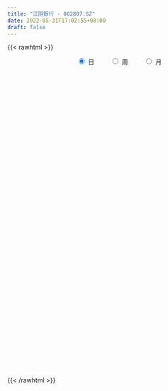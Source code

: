 ```yaml
---
title: "江阴银行 - 002807.SZ"
date: 2022-05-31T17:02:55+08:00
draft: false
---
```

{{< rawhtml >}}
    <div style="text-align: center">
        <label style="padding: 1rem;"><input style="margin-right: .5rem" type="radio" name="period" value="D" checked onclick="period_change(this)">日</label>
        <label style="padding: 1rem;"><input style="margin-right: .5rem" type="radio" name="period" value="W" onclick="period_change(this)">周</label>
        <label style="padding: 1rem;"><input style="margin-right: .5rem" type="radio" name="period" value="M" onclick="period_change(this)">月</label>
    </div>
    <div id="chart" style="height: 700px;"></div> 
    <script type="text/javascript">
        const D_v = [106415.55,74848.0,71351.53,248286.57,232356.13,138925.67,142741.38,178145.42,143206.43,126241.21,112513.4,152241.8,155473.87,90857.67,112467.75,135504.22,198195.29,167630.2,134526.25,90516.27,125744.74,88147.2,82190.91,66502.09,68141.02,131018.19,97653.4,56392.31,45726.29,76705.56,100969.0,86306.2,95186.8,76195.96,81973.4,70860.28,105088.89,100398.09,140564.69,152710.92,88385.8,97541.51,53310.71,65680.8,83469.05,68216.51,108846.73,105830.6,92826.27,80598.12,102148.89,134552.44,63104.6,42540.4,49290.41,56004.5,104190.2,92384.44,126265.6,52371.2,50615.2,64669.13,85038.0,234284.35,134905.44,95775.73,78658.99,95859.4,88728.3,94013.17,53291.04,116761.74,121291.54,218615.12,161741.5,186711.17,119103.8,155191.72,225907.13,167637.75,318838.35,151763.4,177322.3,143638.99,162167.8,118516.6,110702.29,145750.99,91153.4,117688.08,119301.72,122446.58,107292.4,109208.88,113772.8,111494.57,96399.47,45004.6,66459.8,74917.0,72451.0,55639.11,162091.45,110443.97,78875.73,142979.61,124881.8,87638.28,80861.08,93422.8,148727.82,71686.93,70597.2,82765.6,74586.67,54291.28,66751.19,84422.66,59146.88,63277.97,65512.33,81761.11,69611.4,85742.97,66879.3,66386.93,81082.04,59619.58,50294.2,70943.4,70830.83,88072.03,63328.02,98528.04,151483.06,114358.45,86663.0,173210.25,100646.77,87736.0,84013.19,68374.31,69982.35,101581.91,99497.71,346468.63,185332.73,95213.65,83699.4,90605.6,76467.44,109914.1,103200.67,96587.31,136236.88,159656.52,145994.8,239069.59,146692.52,296437.52,198494.64,176398.5,180715.9,142269.0,230272.57,897447.53,590763.9300000001,251659.92,273095.05,268792.65,171092.25,214238.91,172961.0,225524.07,304213.48,234722.0,202521.39,254614.13,222057.36,166672.2,224527.38,156552.02,212129.4,178817.6,144778.9,202462.51,284712.41,178028.0,163841.2,155599.16,156720.11,195383.49,155217.31,127797.68,190536.4,236374.06,158633.78,132971.56,125666.65,231548.4,199305.38,180703.87,250257.4,186799.6,178087.66,145373.08,104441.14,133064.51,463113.23,188806.41,328047.78,1845832.98,1618193.7,1305505.3600000001,1147447.4099999999,854779.51,644048.5699999999,590433.71,424683.2,341089.31,494768.61,472813.21,371483.0,282035.7,309230.33,307011.08,504287.11,428641.6,312378.15,304175.94,353239.55,1057752.3899999999,418306.64,262213.21,421087.45,412362.85,424430.85,337610.0,415259.6,364184.41,318399.99,249351.93,251481.0,362784.53,335780.44,387006.59,333449.89,223744.44,363327.97,253040.38]
const D_histogram = [0.0,0.0,0.0,0.0042757835,0.0073345223,0.0076154314,0.0079611164,0.0046416199,0.0028578084,-0.0003206852,-0.0023744186,-0.0036101024,-0.006710642,-0.0071263094,-0.0082717169,-0.0091765829,-0.0117002811,-0.0126354517,-0.010665575,-0.0100106923,-0.0107978037,-0.0099786406,-0.0081728943,-0.0064374588,-0.0042161271,-0.0011780501,-0.0008414953,-0.0009950095,-0.0008327247,0.0001335371,0.0003274596,0.0000263826,0.0012687212,0.0021851264,0.001618924,0.0013747424,0.0013420642,0.000827957,-0.0030133217,-0.0026244225,-0.0026554009,-0.0004976578,0.0010883883,0.0010115647,0.0017257751,0.0016691177,-0.0007031058,-0.0044007229,-0.0068936387,-0.0084850764,-0.0118465547,-0.0106195445,-0.0083946251,-0.0080795712,-0.0071281177,-0.0058114116,-0.0012646847,0.0020142262,0.0043220177,0.0046650023,0.0037542534,0.0045347097,0.003273448,0.0062922162,0.0050946524,0.0043624061,0.0039502544,0.0037513341,0.0036879408,0.0037044108,0.0031489815,0.0022570362,0.0042526483,0.0079438195,0.011267214,0.0135475455,0.0156299569,0.0174499102,0.0207953683,0.0224363771,0.0247034756,0.0247436293,0.019053693,0.0167470959,0.0123680724,0.0062788089,0.0012540657,0.0008266059,-0.0040378729,-0.0095812334,-0.0109555089,-0.0126829189,-0.0145058244,-0.0113779119,-0.0071165273,-0.0060150072,-0.0057191454,-0.0059243476,-0.0064257288,-0.0052402535,-0.0030413086,-0.0021534297,0.0021532276,0.004089874,0.0038175501,0.0033915602,-0.001391927,-0.0062084618,-0.0089475021,-0.0108330805,-0.015110674,-0.0169657235,-0.0177791058,-0.0178564303,-0.0168150065,-0.0150886414,-0.011763778,-0.0069782218,-0.0045689598,-0.0025396977,-0.000849201,0.0011549306,0.0014163833,0.0030064594,0.0035075172,0.0039043883,0.0048189034,0.0059989439,0.0060445791,0.0053630219,0.0048618291,0.0057141766,0.005519243,0.0052781827,0.0050088179,0.0053370663,0.0053978661,0.007107111,0.0072995529,0.0065209486,0.0051532827,0.0047016535,0.0054434053,0.0050502878,0.0051802525,0.0105078883,0.0108447914,0.0098427884,0.0074254102,0.0054496184,0.0044480259,0.0022742245,0.0013060431,0.0017475658,0.0036581847,0.0045495423,0.0047449508,0.0057083928,0.0070833257,0.0092469838,0.0093199031,0.0086699728,0.0039117687,0.00171391,0.0030637022,0.0114477853,0.0158299271,0.0155999822,0.0130748007,0.004931418,0.0028465223,-0.0002202767,-0.0043538945,-0.0009906418,0.00445962,0.0054210199,0.0077819179,0.0084342788,0.004292825,-0.0001953833,-0.0016147214,-0.0046956009,-0.0031509944,-0.0018314962,-0.0031623042,-0.007302601,-0.0148017127,-0.0197034292,-0.0238942017,-0.0218705207,-0.0196711117,-0.0125435891,-0.0112238345,-0.0117626933,-0.0164619221,-0.0234849287,-0.0242101001,-0.0202820665,-0.02215513,-0.0299533583,-0.0287735985,-0.026851307,-0.0232778818,-0.016972261,-0.0098586703,-0.0038080135,-0.0017889552,0.0018771937,0.011267676,0.0182334129,0.0275484367,0.048780634,0.0774833763,0.0920777502,0.0821826663,0.0725538008,0.0560921608,0.045866219,0.0332538325,0.0252321214,0.0228949754,0.0070816238,-0.0004749325,-0.0104107608,-0.0231184751,-0.0264615689,-0.0401964043,-0.0523003139,-0.0552956313,-0.0529114598,-0.0483788325,-0.0242985043,-0.0111645723,-0.0067863663,-0.0026026607,-0.0030364142,-0.0002209107,0.0026971797,0.0112768043,0.0152586255,0.0167596798,0.0140362445,0.014525728,0.0080230037,-0.0025333217,-0.0010313258,0.0028531745,0.0003499643,0.004701235,0.0055794613]
const D_fast = [0.0,0.0,0.0,0.0053447293,0.0102370987,0.0124218656,0.0147578298,0.0125987382,0.0115293788,0.008270714,0.0056233759,0.0034851665,-0.0012930336,-0.0034902783,-0.0067036151,-0.0099026268,-0.0153513953,-0.0194454288,-0.0201419458,-0.0219897362,-0.0254762986,-0.0271517956,-0.0273892728,-0.027263202,-0.0260959021,-0.0233523377,-0.0232261566,-0.0236284233,-0.0236743196,-0.0226746735,-0.0223988862,-0.0226933674,-0.0211338486,-0.0196711617,-0.0198326332,-0.0197331292,-0.0194302913,-0.0197374093,-0.0243320184,-0.0245992248,-0.0252940534,-0.0232607249,-0.0214025817,-0.0212265141,-0.0200808599,-0.0197202378,-0.0222682378,-0.0270660356,-0.0312823611,-0.0349950678,-0.0413181849,-0.0427460608,-0.0426197977,-0.0443246366,-0.0451552125,-0.0452913593,-0.0410608035,-0.0372783362,-0.0338900402,-0.0323808051,-0.0323529906,-0.0304388568,-0.0308817565,-0.0262899342,-0.0262138349,-0.0258554798,-0.0252800679,-0.0245411547,-0.0236825627,-0.02273999,-0.0225081739,-0.0228358602,-0.019777086,-0.01409996,-0.007959762,-0.0022925441,0.0036973565,0.0098797874,0.0184240875,0.0256741906,0.0341171581,0.0403432191,0.0394167061,0.0412968829,0.0400098775,0.0354903163,0.0307790895,0.0305582811,0.0246843341,0.0167456652,0.0126325125,0.0077343728,0.0022850112,0.0025684457,0.0050506984,0.0046484668,0.0035145422,0.0018282531,-0.0002795602,-0.0004041484,0.0010344694,0.0013839909,0.006228955,0.00918807,0.0098701335,0.0102920337,0.0051605648,-0.0012080854,-0.0061840013,-0.0107778498,-0.0188331118,-0.0249295922,-0.0301877509,-0.034729183,-0.0378915109,-0.0399373061,-0.0395533872,-0.0365123865,-0.0352453644,-0.0338510268,-0.0323728303,-0.030079966,-0.0294644175,-0.0271227266,-0.0257447895,-0.0243718212,-0.0222525804,-0.0195728038,-0.0180160239,-0.0173568256,-0.0166425612,-0.0143616695,-0.0131767924,-0.012098307,-0.0111154673,-0.0094529523,-0.0080426861,-0.0045566634,-0.0025393332,-0.0016877004,-0.0017670456,-0.0010432614,0.0010593417,0.0019287961,0.003353824,0.0113084318,0.0143565328,0.0158152269,0.0152542012,0.0146408141,0.014751228,0.0131459827,0.0125043122,0.0133827262,0.0162078914,0.0182366345,0.0196182808,0.0220088209,0.0251545852,0.0296299893,0.0320328843,0.0335504473,0.0297701853,0.0280008041,0.0301165219,0.0413625513,0.0497021749,0.0533722255,0.0541157442,0.0472052161,0.0458319509,0.0427100827,0.0374879912,0.0406035835,0.0471687504,0.0494854053,0.0537917827,0.0565527133,0.0534844657,0.0489474117,0.0471243931,0.0428696135,0.0436264714,0.0444880954,0.0423667115,0.0364007644,0.0252012245,0.0153736508,0.0052093278,0.0017653787,-0.0009529903,0.003038635,0.001552431,-0.0019271012,-0.0107418104,-0.0236360492,-0.0304137457,-0.0315562287,-0.0389680746,-0.0542546425,-0.0602682824,-0.0650588176,-0.0673048629,-0.0652423073,-0.0605933843,-0.0554947307,-0.0539229112,-0.0497874639,-0.0375800626,-0.0260559725,-0.0098538396,0.0235735163,0.0716471026,0.1092609141,0.1199114967,0.1284210814,0.1259824816,0.1272230945,0.1229241663,0.1212104855,0.1245970834,0.1105541377,0.1028788483,0.0903403298,0.0718529967,0.0618945107,0.0381105743,0.0129315862,-0.0038876391,-0.0147313325,-0.0222934133,-0.0042877112,0.0060550777,0.0087366921,0.0122697325,0.0110768755,0.0138371513,0.0174295367,0.0288283623,0.0366248399,0.0423158141,0.04310144,0.0472223555,0.0427253821,0.0315357262,0.0327798907,0.0373776846,0.0349619655,0.0404885449,0.0427616366]
const D_slow = [0.0,0.0,0.0,0.0010689459,0.0029025764,0.0048064343,0.0067967134,0.0079571184,0.0086715704,0.0085913992,0.0079977945,0.0070952689,0.0054176084,0.003636031,0.0015681018,-0.0007260439,-0.0036511142,-0.0068099771,-0.0094763709,-0.0119790439,-0.0146784948,-0.017173155,-0.0192163786,-0.0208257433,-0.021879775,-0.0221742876,-0.0223846614,-0.0226334137,-0.0228415949,-0.0228082106,-0.0227263457,-0.0227197501,-0.0224025698,-0.0218562882,-0.0214515572,-0.0211078716,-0.0207723555,-0.0205653663,-0.0213186967,-0.0219748023,-0.0226386526,-0.022763067,-0.0224909699,-0.0222380788,-0.021806635,-0.0213893556,-0.021565132,-0.0226653127,-0.0243887224,-0.0265099915,-0.0294716302,-0.0321265163,-0.0342251726,-0.0362450654,-0.0380270948,-0.0394799477,-0.0397961189,-0.0392925623,-0.0382120579,-0.0370458073,-0.036107244,-0.0349735665,-0.0341552045,-0.0325821505,-0.0313084874,-0.0302178859,-0.0292303223,-0.0282924887,-0.0273705035,-0.0264444008,-0.0256571555,-0.0250928964,-0.0240297343,-0.0220437795,-0.019226976,-0.0158400896,-0.0119326004,-0.0075701228,-0.0023712807,0.0032378135,0.0094136824,0.0155995898,0.020363013,0.024549787,0.0276418051,0.0292115073,0.0295250238,0.0297316753,0.028722207,0.0263268987,0.0235880214,0.0204172917,0.0167908356,0.0139463576,0.0121672258,0.010663474,0.0092336876,0.0077526007,0.0061461685,0.0048361051,0.004075778,0.0035374206,0.0040757275,0.005098196,0.0060525835,0.0069004735,0.0065524918,0.0050003763,0.0027635008,0.0000552307,-0.0037224378,-0.0079638687,-0.0124086451,-0.0168727527,-0.0210765043,-0.0248486647,-0.0277896092,-0.0295341647,-0.0306764046,-0.031311329,-0.0315236293,-0.0312348966,-0.0308808008,-0.030129186,-0.0292523067,-0.0282762096,-0.0270714837,-0.0255717477,-0.024060603,-0.0227198475,-0.0215043902,-0.0200758461,-0.0186960354,-0.0173764897,-0.0161242852,-0.0147900186,-0.0134405521,-0.0116637744,-0.0098388861,-0.008208649,-0.0069203283,-0.0057449149,-0.0043840636,-0.0031214917,-0.0018264285,0.0008005435,0.0035117414,0.0059724385,0.007828791,0.0091911956,0.0103032021,0.0108717582,0.011198269,0.0116351605,0.0125497066,0.0136870922,0.0148733299,0.0163004281,0.0180712595,0.0203830055,0.0227129813,0.0248804745,0.0258584166,0.0262868941,0.0270528197,0.029914766,0.0338722478,0.0377722433,0.0410409435,0.042273798,0.0429854286,0.0429303594,0.0418418858,0.0415942253,0.0427091303,0.0440643853,0.0460098648,0.0481184345,0.0491916407,0.0491427949,0.0487391146,0.0475652143,0.0467774658,0.0463195917,0.0455290157,0.0437033654,0.0400029372,0.0350770799,0.0291035295,0.0236358993,0.0187181214,0.0155822241,0.0127762655,0.0098355922,0.0057201116,-0.0001511205,-0.0062036455,-0.0112741622,-0.0168129447,-0.0243012842,-0.0314946839,-0.0382075106,-0.0440269811,-0.0482700463,-0.0507347139,-0.0516867173,-0.0521339561,-0.0516646576,-0.0488477386,-0.0442893854,-0.0374022763,-0.0252071177,-0.0058362737,0.0171831639,0.0377288305,0.0558672806,0.0698903208,0.0813568756,0.0896703337,0.0959783641,0.1017021079,0.1034725139,0.1033537808,0.1007510906,0.0949714718,0.0883560796,0.0783069785,0.0652319,0.0514079922,0.0381801273,0.0260854192,0.0200107931,0.01721965,0.0155230584,0.0148723932,0.0141132897,0.014058062,0.0147323569,0.017551558,0.0213662144,0.0255561343,0.0290651955,0.0326966275,0.0347023784,0.0340690479,0.0338112165,0.0345245101,0.0346120012,0.0357873099,0.0371821753]
const D_data = [['2021-05-20', 3.8397, 3.8685, 3.8301, 3.878],['2021-05-21', 3.8589, 3.8685, 3.8397, 3.878],['2021-05-24', 3.8589, 3.8685, 3.8493, 3.8876],['2021-05-25', 3.8589, 3.9355, 3.8493, 3.9451],['2021-05-26', 3.9163, 3.9451, 3.8876, 3.9642],['2021-05-27', 3.9259, 3.9259, 3.9068, 3.9546],['2021-05-28', 3.9163, 3.9355, 3.9068, 3.9546],['2021-05-31', 3.9355, 3.8876, 3.878, 3.9355],['2021-06-01', 3.8876, 3.8972, 3.8589, 3.8972],['2021-06-02', 3.8972, 3.8685, 3.8589, 3.8972],['2021-06-03', 3.8685, 3.8685, 3.8589, 3.8972],['2021-06-04', 3.8685, 3.8685, 3.8493, 3.8876],['2021-06-07', 3.8589, 3.8301, 3.8301, 3.8685],['2021-06-08', 3.8301, 3.8493, 3.8206, 3.8589],['2021-06-09', 3.8397, 3.8301, 3.8206, 3.8493],['2021-06-10', 3.8301, 3.8206, 3.811, 3.8397],['2021-06-11', 3.8206, 3.7823, 3.7823, 3.8301],['2021-06-15', 3.7823, 3.7823, 3.7535, 3.8014],['2021-06-16', 3.7823, 3.811, 3.7727, 3.8206],['2021-06-17', 3.8014, 3.7918, 3.7823, 3.8206],['2021-06-18', 3.7918, 3.7631, 3.744, 3.8014],['2021-06-21', 3.7631, 3.7727, 3.7535, 3.7727],['2021-06-22', 3.7727, 3.7823, 3.7631, 3.8014],['2021-06-23', 3.7823, 3.7823, 3.7631, 3.7823],['2021-06-24', 3.7727, 3.7918, 3.7631, 3.8014],['2021-06-25', 3.7823, 3.811, 3.7823, 3.8301],['2021-06-28', 3.8014, 3.7823, 3.7727, 3.8206],['2021-06-29', 3.7823, 3.7727, 3.7631, 3.8014],['2021-06-30', 3.7727, 3.7727, 3.7631, 3.7823],['2021-07-01', 3.7823, 3.7823, 3.7727, 3.8014],['2021-07-02', 3.7823, 3.7727, 3.7535, 3.7918],['2021-07-05', 3.7631, 3.7631, 3.7535, 3.7727],['2021-07-06', 3.7535, 3.7823, 3.7535, 3.7918],['2021-07-07', 3.7727, 3.7823, 3.7631, 3.7918],['2021-07-08', 3.7918, 3.7631, 3.7535, 3.7918],['2021-07-09', 3.7535, 3.7631, 3.744, 3.7727],['2021-07-12', 3.7823, 3.7631, 3.7535, 3.7823],['2021-07-13', 3.7631, 3.7535, 3.744, 3.7631],['2021-07-14', 3.7535, 3.6961, 3.6961, 3.7535],['2021-07-15', 3.7057, 3.7344, 3.6961, 3.7535],['2021-07-16', 3.7248, 3.7248, 3.7057, 3.7344],['2021-07-19', 3.7248, 3.7535, 3.7057, 3.7535],['2021-07-20', 3.7344, 3.7535, 3.7248, 3.7535],['2021-07-21', 3.7535, 3.7344, 3.7248, 3.7631],['2021-07-22', 3.7344, 3.744, 3.7248, 3.7631],['2021-07-23', 3.7344, 3.7344, 3.7152, 3.744],['2021-07-26', 3.7248, 3.6961, 3.6865, 3.7344],['2021-07-27', 3.6961, 3.6578, 3.6482, 3.7057],['2021-07-28', 3.6482, 3.6482, 3.6386, 3.6674],['2021-07-29', 3.6578, 3.6386, 3.6195, 3.6578],['2021-07-30', 3.6386, 3.5908, 3.5716, 3.6386],['2021-08-02', 3.5908, 3.6291, 3.5237, 3.6482],['2021-08-03', 3.6099, 3.6386, 3.5908, 3.6386],['2021-08-04', 3.6195, 3.6099, 3.6003, 3.6291],['2021-08-05', 3.6099, 3.6099, 3.6003, 3.6291],['2021-08-06', 3.6099, 3.6099, 3.5812, 3.6195],['2021-08-09', 3.5908, 3.6578, 3.5908, 3.6769],['2021-08-10', 3.6386, 3.6578, 3.6195, 3.6674],['2021-08-11', 3.6482, 3.6578, 3.6386, 3.6865],['2021-08-12', 3.6482, 3.6386, 3.6386, 3.6578],['2021-08-13', 3.6386, 3.6195, 3.6195, 3.6386],['2021-08-16', 3.6195, 3.6386, 3.6195, 3.6482],['2021-08-17', 3.6386, 3.6099, 3.6099, 3.6578],['2021-08-18', 3.6099, 3.6674, 3.5908, 3.6674],['2021-08-19', 3.6578, 3.6195, 3.6099, 3.6578],['2021-08-20', 3.6099, 3.6195, 3.5908, 3.6195],['2021-08-23', 3.6195, 3.6195, 3.6099, 3.6291],['2021-08-24', 3.6195, 3.6195, 3.6003, 3.6291],['2021-08-25', 3.6099, 3.6195, 3.6003, 3.6195],['2021-08-26', 3.6099, 3.6195, 3.6003, 3.6291],['2021-08-27', 3.6099, 3.6099, 3.6003, 3.6195],['2021-08-30', 3.6099, 3.6003, 3.5908, 3.6195],['2021-08-31', 3.6003, 3.6386, 3.5908, 3.6386],['2021-09-01', 3.6291, 3.6769, 3.6195, 3.6865],['2021-09-02', 3.6674, 3.6961, 3.6578, 3.7057],['2021-09-03', 3.6961, 3.7057, 3.6865, 3.7344],['2021-09-06', 3.7057, 3.7248, 3.6961, 3.7248],['2021-09-07', 3.7152, 3.744, 3.6865, 3.7535],['2021-09-08', 3.7344, 3.7918, 3.7248, 3.7918],['2021-09-09', 3.7823, 3.8014, 3.7631, 3.8206],['2021-09-10', 3.8014, 3.8397, 3.7918, 3.9068],['2021-09-13', 3.8301, 3.8397, 3.8014, 3.8397],['2021-09-14', 3.8493, 3.7727, 3.7631, 3.8589],['2021-09-15', 3.7823, 3.811, 3.7631, 3.8206],['2021-09-16', 3.811, 3.7823, 3.7823, 3.8589],['2021-09-17', 3.7727, 3.744, 3.7344, 3.7918],['2021-09-22', 3.7057, 3.7344, 3.6961, 3.7344],['2021-09-23', 3.744, 3.7823, 3.7344, 3.8014],['2021-09-24', 3.7823, 3.7152, 3.7152, 3.7823],['2021-09-27', 3.7248, 3.6769, 3.6578, 3.7248],['2021-09-28', 3.6769, 3.7057, 3.6769, 3.7248],['2021-09-29', 3.6865, 3.6865, 3.6482, 3.7152],['2021-09-30', 3.6769, 3.6674, 3.6578, 3.6961],['2021-10-08', 3.6865, 3.7248, 3.6769, 3.7344],['2021-10-11', 3.7344, 3.7535, 3.7344, 3.7823],['2021-10-12', 3.744, 3.7248, 3.7152, 3.7631],['2021-10-13', 3.7248, 3.7152, 3.6865, 3.7344],['2021-10-14', 3.7057, 3.7057, 3.6961, 3.7152],['2021-10-15', 3.7057, 3.6961, 3.6961, 3.7248],['2021-10-18', 3.6961, 3.7152, 3.6961, 3.7248],['2021-10-19', 3.7152, 3.7344, 3.7057, 3.744],['2021-10-20', 3.7344, 3.7248, 3.7152, 3.744],['2021-10-21', 3.744, 3.7823, 3.7248, 3.7823],['2021-10-22', 3.7727, 3.7727, 3.7535, 3.811],['2021-10-25', 3.7727, 3.7535, 3.7248, 3.7727],['2021-10-26', 3.7535, 3.7535, 3.7248, 3.7727],['2021-10-27', 3.744, 3.6865, 3.6578, 3.744],['2021-10-28', 3.6769, 3.6578, 3.6482, 3.6865],['2021-10-29', 3.6578, 3.6578, 3.6291, 3.6769],['2021-11-01', 3.6482, 3.6482, 3.6291, 3.6769],['2021-11-02', 3.6482, 3.5908, 3.562, 3.6578],['2021-11-03', 3.5908, 3.5908, 3.562, 3.6003],['2021-11-04', 3.5908, 3.5812, 3.5716, 3.6099],['2021-11-05', 3.5716, 3.5716, 3.5525, 3.5812],['2021-11-08', 3.5716, 3.5716, 3.5525, 3.5812],['2021-11-09', 3.5812, 3.5716, 3.562, 3.5908],['2021-11-10', 3.5812, 3.5908, 3.562, 3.5908],['2021-11-11', 3.5908, 3.6195, 3.5812, 3.6291],['2021-11-12', 3.6195, 3.6003, 3.6003, 3.6195],['2021-11-15', 3.6003, 3.6003, 3.5908, 3.6195],['2021-11-16', 3.6099, 3.6003, 3.5908, 3.6195],['2021-11-17', 3.6003, 3.6099, 3.5908, 3.6291],['2021-11-18', 3.6099, 3.5908, 3.5908, 3.6195],['2021-11-19', 3.5908, 3.6099, 3.5812, 3.6195],['2021-11-22', 3.6099, 3.6003, 3.5908, 3.6195],['2021-11-23', 3.6003, 3.6003, 3.5908, 3.6099],['2021-11-24', 3.6003, 3.6099, 3.6003, 3.6291],['2021-11-25', 3.6195, 3.6195, 3.6099, 3.6291],['2021-11-26', 3.6195, 3.6099, 3.6003, 3.6291],['2021-11-29', 3.5812, 3.6003, 3.5716, 3.6003],['2021-11-30', 3.5908, 3.6003, 3.5812, 3.6099],['2021-12-01', 3.5908, 3.6195, 3.5812, 3.6291],['2021-12-02', 3.6195, 3.6099, 3.6003, 3.6195],['2021-12-03', 3.6195, 3.6099, 3.5908, 3.6195],['2021-12-06', 3.6195, 3.6099, 3.6099, 3.6482],['2021-12-07', 3.6291, 3.6195, 3.5908, 3.6291],['2021-12-08', 3.6195, 3.6195, 3.6003, 3.6195],['2021-12-09', 3.6099, 3.6482, 3.6099, 3.6674],['2021-12-10', 3.6291, 3.6386, 3.6195, 3.6482],['2021-12-13', 3.6386, 3.6291, 3.6195, 3.6578],['2021-12-14', 3.6291, 3.6195, 3.6099, 3.6291],['2021-12-15', 3.6195, 3.6291, 3.6099, 3.6386],['2021-12-16', 3.6291, 3.6482, 3.6291, 3.6482],['2021-12-17', 3.6482, 3.6386, 3.6386, 3.6578],['2021-12-20', 3.6386, 3.6482, 3.6291, 3.6578],['2021-12-21', 3.6482, 3.7344, 3.6291, 3.744],['2021-12-22', 3.7344, 3.6961, 3.6865, 3.7344],['2021-12-23', 3.6961, 3.6865, 3.6769, 3.7057],['2021-12-24', 3.6865, 3.6674, 3.6674, 3.6961],['2021-12-27', 3.6674, 3.6674, 3.6578, 3.6865],['2021-12-28', 3.6674, 3.6769, 3.6578, 3.6769],['2021-12-29', 3.6674, 3.6578, 3.6386, 3.6769],['2021-12-30', 3.6578, 3.6674, 3.6482, 3.6865],['2021-12-31', 3.6674, 3.6865, 3.6578, 3.6961],['2022-01-04', 3.6865, 3.7152, 3.6769, 3.7152],['2022-01-05', 3.7057, 3.7152, 3.6961, 3.7344],['2022-01-06', 3.7057, 3.7152, 3.6865, 3.7248],['2022-01-07', 3.7152, 3.7344, 3.7057, 3.7727],['2022-01-10', 3.744, 3.7535, 3.7248, 3.7823],['2022-01-11', 3.7535, 3.7823, 3.744, 3.811],['2022-01-12', 3.7823, 3.7727, 3.744, 3.7918],['2022-01-13', 3.7631, 3.7727, 3.7535, 3.8301],['2022-01-14', 3.7823, 3.7152, 3.7057, 3.7823],['2022-01-17', 3.7344, 3.7344, 3.7152, 3.7823],['2022-01-18', 3.7344, 3.7823, 3.7152, 3.811],['2022-01-19', 3.8493, 3.9068, 3.8301, 4.06],['2022-01-20', 3.9259, 3.9068, 3.878, 3.9834],['2022-01-21', 3.9068, 3.878, 3.8589, 3.9259],['2022-01-24', 3.8972, 3.8589, 3.811, 3.9068],['2022-01-25', 3.8589, 3.7727, 3.7631, 3.8685],['2022-01-26', 3.7918, 3.8301, 3.7727, 3.8397],['2022-01-27', 3.811, 3.811, 3.7823, 3.8685],['2022-01-28', 3.811, 3.7823, 3.7727, 3.8301],['2022-02-07', 3.811, 3.878, 3.811, 3.8876],['2022-02-08', 3.8685, 3.9355, 3.8589, 3.9451],['2022-02-09', 3.9259, 3.9068, 3.8972, 3.9642],['2022-02-10', 3.8972, 3.9451, 3.8876, 3.9546],['2022-02-11', 3.9259, 3.9451, 3.9259, 3.9929],['2022-02-14', 3.9259, 3.8876, 3.878, 3.9355],['2022-02-15', 3.8876, 3.8685, 3.8589, 3.9355],['2022-02-16', 3.8876, 3.8972, 3.8685, 3.9355],['2022-02-17', 3.8972, 3.8685, 3.8589, 3.9068],['2022-02-18', 3.8589, 3.9259, 3.8493, 3.9355],['2022-02-21', 3.9163, 3.9355, 3.878, 3.9451],['2022-02-22', 3.9259, 3.9068, 3.8876, 3.9642],['2022-02-23', 3.9163, 3.8589, 3.8493, 3.9163],['2022-02-24', 3.8589, 3.7823, 3.7344, 3.8589],['2022-02-25', 3.7823, 3.7727, 3.7535, 3.8014],['2022-02-28', 3.7631, 3.744, 3.7152, 3.7727],['2022-03-01', 3.7823, 3.8014, 3.7535, 3.811],['2022-03-02', 3.7823, 3.8014, 3.7823, 3.8301],['2022-03-03', 3.8206, 3.878, 3.8014, 3.8876],['2022-03-04', 3.8685, 3.8206, 3.811, 3.878],['2022-03-07', 3.811, 3.7918, 3.7823, 3.8493],['2022-03-08', 3.7918, 3.7152, 3.6865, 3.8014],['2022-03-09', 3.7152, 3.6386, 3.562, 3.7344],['2022-03-10', 3.6865, 3.6769, 3.6578, 3.7057],['2022-03-11', 3.6578, 3.7248, 3.6099, 3.744],['2022-03-14', 3.6961, 3.6386, 3.6386, 3.7248],['2022-03-15', 3.6291, 3.5142, 3.495, 3.6386],['2022-03-16', 3.5525, 3.5812, 3.4663, 3.6003],['2022-03-17', 3.6195, 3.5716, 3.562, 3.6195],['2022-03-18', 3.5525, 3.5812, 3.5429, 3.6386],['2022-03-21', 3.6099, 3.6195, 3.5812, 3.6195],['2022-03-22', 3.5812, 3.6482, 3.5812, 3.6769],['2022-03-23', 3.6482, 3.6578, 3.6195, 3.6769],['2022-03-24', 3.6386, 3.6195, 3.6099, 3.6578],['2022-03-25', 3.6195, 3.6482, 3.6099, 3.6769],['2022-03-28', 3.6291, 3.7535, 3.5908, 3.811],['2022-03-29', 3.7535, 3.7727, 3.7248, 3.811],['2022-03-30', 3.8014, 3.8589, 3.7823, 3.8685],['2022-03-31', 3.8589, 4.1174, 3.8397, 4.2419],['2022-04-01', 4.0312, 4.3951, 4.0217, 4.4047],['2022-04-06', 4.2706, 4.4047, 4.2132, 4.4908],['2022-04-07', 4.3568, 4.1844, 4.1557, 4.4047],['2022-04-08', 4.2227, 4.2036, 4.0887, 4.261],['2022-04-11', 4.1653, 4.1078, 4.0695, 4.2323],['2022-04-12', 4.0983, 4.1653, 4.0312, 4.2323],['2022-04-13', 4.1078, 4.1174, 4.0791, 4.2036],['2022-04-14', 4.2132, 4.1557, 4.1078, 4.2419],['2022-04-15', 4.127, 4.2323, 4.1078, 4.261],['2022-04-18', 4.1366, 4.0408, 4.0121, 4.1461],['2022-04-19', 4.0408, 4.0983, 3.9929, 4.1174],['2022-04-20', 4.0983, 4.0312, 3.9929, 4.1366],['2022-04-21', 3.9929, 3.9355, 3.9259, 4.0504],['2022-04-22', 3.9546, 4.0025, 3.9355, 4.0504],['2022-04-25', 3.9642, 3.811, 3.7918, 4.0408],['2022-04-26', 3.8397, 3.7344, 3.6961, 3.8589],['2022-04-27', 3.6865, 3.7727, 3.6769, 3.7823],['2022-04-28', 3.7631, 3.8014, 3.7152, 3.8397],['2022-04-29', 3.8014, 3.811, 3.7344, 3.8397],['2022-05-05', 3.8493, 4.1078, 3.8206, 4.1557],['2022-05-06', 4.1174, 4.06, 4.0121, 4.1461],['2022-05-09', 4.06, 3.9929, 3.9642, 4.0983],['2022-05-10', 3.9451, 4.0121, 3.8589, 4.0121],['2022-05-11', 3.9738, 3.9642, 3.9546, 4.0887],['2022-05-12', 3.9259, 4.0121, 3.9259, 4.0408],['2022-05-13', 4.032, 4.032, 4.012, 4.092],['2022-05-16', 4.072, 4.1421, 4.022, 4.1521],['2022-05-17', 4.112, 4.132, 4.022, 4.1721],['2022-05-18', 4.1721, 4.132, 4.132, 4.2121],['2022-05-19', 4.082, 4.092, 4.062, 4.1421],['2022-05-20', 4.082, 4.1421, 4.062, 4.1521],['2022-05-23', 4.1421, 4.052, 4.032, 4.1421],['2022-05-24', 4.082, 3.962, 3.962, 4.082],['2022-05-25', 3.952, 4.092, 3.9319, 4.112],['2022-05-26', 4.112, 4.1421, 4.032, 4.1621],['2022-05-27', 4.1621, 4.072, 4.062, 4.1621],['2022-05-30', 4.08, 4.17, 4.06, 4.26],['2022-05-31', 4.14, 4.15, 4.09, 4.17]]
const W_v = [825479.5599999999,476723.33,1760664.6800000002,1254387.9399999999,900939.2,1160342.9500000002,1515334.6099999999,2119890.0300000003,1070346.1099999999,831137.4,979563.6900000001,772937.4399999999,695988.4800000001,733696.65,856543.8100000001,781884.73,940411.3200000001,591243.3600000001,1218016.52,704881.98,480661.94,972669.05,888035.0,1031251.99,586102.55,2319930.52,3791324.7999999998,1996453.99,1364256.6899999999,330599.94,196291.81,756499.95,683822.04,908953.64,516837.11,640686.95,267192.76,498377.69,389770.58,386216.43,200747.36,381310.22,315393.96,360404.46,403036.27,403365.47,305458.5,363904.64,515141.6799999999,451047.0,458970.18,718808.25,1229827.77,724868.39,471663.11,295314.7,379989.38,327959.1800000001,279206.79,183357.44,384571.66,321240.63,337177.65,267697.91,1511215.0,1449612.3500000001,1175118.1800000002,1140714.0899999999,1171392.46,414860.35,406558.29,332775.96,268636.29,228850.97,301843.13,424651.0599999999,290353.1899999999,224578.69,301881.95,605244.34,1232470.8999999999,3008102.73,2928972.9100000001,1272267.3899999999,1282938.9100000001,891755.5299999999,1091413.72,1178763.5700000001,1438851.23,752683.5900000001,263299.45,809270.42,483975.4400000001,435055.98,303249.33,240769.47,352745.7600000001,641620.6800000001,389613.78,314526.6300000001,274541.41,230527.46,224109.4,331649.46,347209.69,221928.99,362560.4300000001,360394.42,659516.38,398690.1199999999,385133.66,442459.82,69382.0,493336.1,894657.4199999999,687623.6699999999,710032.41,596226.16,362191.34,271265.86,268880.1,319213.83,493600.7799999999,945427.5400000002,559299.1899999999,640800.35,614244.9,456986.74,403068.36,958638.23,656354.79,1144722.0299999998,1157224.6399999999,1781554.71,1709949.3499999999,1229346.45,600262.9099999999,479087.89,409748.23,403609.26,368901.46,474902.1799999999,293504.68,288045.3,355270.03,388515.13,479022.76,574204.76,398936.4400000001,426414.23,1347211.6699999999,4553654.2400000002,2426667.0699999998,2104311.0300000003,988790.16,1233129.3499999999,897550.3700000001,1256176.1300000001,696239.3,783455.5599999999,799459.88,520518.27,541580.77,202159.57,80085.31,715875.96,798413.71,501769.14,453649.3199999999,541302.71,534968.7999999999,946608.4399999999,3363846.9000000004,1377325.9999999998,830957.1800000001,865183.1599999999,1211501.45,1046037.46,994232.5,1179875.5699999998,806427.8100000001,1191503.76,535986.5,490100.64,1181558.9299999999,1669051.2600000002,1407415.3400000001,1048092.01,875819.12,646792.49,506493.76,572728.5699999999,517985.73,596146.84,264779.21,881794.11,657044.1800000001,833661.28,712348.26,692498.8,518417.46,435999.41,377446.56,410522.64,587148.39,368218.58,490250.61,345492.35,425826.64,614672.65,410550.9,805121.0700000001,986678.75,753409.09,347606.6799999999,466728.78,109208.88,433131.2399999999,475542.53,515236.4999999999,467200.35,339198.6800000001,365905.78,324262.05,391702.3199999999,626361.53,411687.76,810212.1200000001,476775.12,680957.79,998739.0800000001,2112412.9500000002,1100179.8599999999,1221595.0700000001,981938.36,988799.4199999999,826761.27,846313.48,987481.7,747765.99,4443994.0999999996,3307732.2800000003,2495023.3999999999,1742573.3200000001,1902722.3499999999,1476059.0299999998,1857704.3599999999,1598676.9299999999,1642765.8900000001,616368.35]
const W_histogram = [0.0,-0.0145823362,0.0363173416,0.0252576892,0.0310174067,0.0423963511,0.053413302,0.0038026713,-0.0356439551,-0.0647456981,-0.1125831022,-0.1270116479,-0.1463470786,-0.1455342047,-0.1801072638,-0.1954462351,-0.2116093279,-0.2306033561,-0.2088348573,-0.1918065195,-0.1741012348,-0.1446520411,-0.0990367036,-0.0591239907,-0.034309375,0.0550093922,0.0888061095,0.064870874,0.0254492624,0.0070411993,0.0086752332,0.0200344379,0.0300068069,0.0202988314,-0.0122264891,-0.0126543988,-0.0129708913,-0.0090679195,-0.0140956549,-0.0162183439,-0.0136469521,-0.0023084329,0.0089263429,0.0175850373,0.0089145982,0.000455199,-0.0102055746,-0.0327619029,-0.0314589037,-0.0318415912,-0.0225561771,0.0066934982,0.0210042237,0.0237685968,0.036212751,0.0354883844,0.0472782714,0.0527715752,0.0525252142,0.0513442281,0.0629431771,0.0660697916,0.0455367502,0.0245549747,0.0376423136,0.0680697218,0.0738558055,0.0859213195,0.0747376375,0.064656538,0.0565729746,0.0477260413,0.0373644109,0.0279026355,0.0360809247,0.0377015756,0.0391956691,0.0367477383,0.0378852161,0.0420429564,0.0612008133,0.1080363924,0.1218848919,0.1293127709,0.1311068616,0.1206551112,0.1208356775,0.1033490034,0.0970339611,0.0677792282,0.043432677,0.0250181781,-0.0016355694,-0.0287021296,-0.0467063319,-0.0613369699,-0.0645543386,-0.0491086809,-0.0484072037,-0.042884704,-0.0434794729,-0.0421877227,-0.0402403138,-0.0395771077,-0.0407738044,-0.0429869695,-0.0405880297,-0.0431619874,-0.0301571047,-0.0180711374,-0.0138671252,-0.0131137405,-0.0145327471,-0.0026554294,0.0007039768,0.0114252155,0.0110606199,0.0132567552,0.0073973535,0.0029376012,0.0006990234,0.0050036051,0.0137338504,0.0258658688,0.028803096,0.0341559884,0.0322661124,0.0264237345,0.017226856,-0.0059337519,-0.0164780586,-0.0090155734,-0.0169303049,-0.0038120232,0.0072535409,-0.0059385789,-0.015167407,-0.0180369515,-0.0178522751,-0.0157158824,-0.017467579,-0.0153725929,-0.013181366,-0.0132546419,-0.0152684268,-0.0150013103,-0.0065643805,-0.0072059382,-0.0029258373,0.0030471174,0.0220523451,0.054018718,0.0677529988,0.0592361874,0.0528791483,0.0451656878,0.0433362798,0.038752808,0.0378664292,0.0240497275,0.011566577,0.008154361,-0.0011098582,-0.0088759897,-0.0105979704,-0.0072429255,-0.0049621622,-0.0157478898,-0.0183272705,-0.0196831791,-0.0172270674,-0.00779331,0.0084599791,0.0088114688,0.0020867408,-0.0069704725,0.0011316373,-0.0038339826,-0.0026876534,-0.0047780011,-0.0076087024,-0.0072277396,-0.0101022224,-0.0049006534,-0.0042543463,0.0063782679,0.0168524914,0.0155229153,0.0132620855,0.0122608391,0.0056471786,0.0034438955,-0.0011459736,-0.0058206248,-0.0050251392,0.002359558,0.0018924616,0.0056884024,0.0033928107,-0.0038335287,-0.0094870279,-0.0095545473,-0.0115966493,-0.0129113329,-0.0155033064,-0.0156677835,-0.0240432869,-0.0266883113,-0.0261483657,-0.0241934996,-0.0220117737,-0.0130256752,0.0022217291,0.0059303232,0.0064680894,0.0037629737,0.0058721308,0.0053801307,0.0099913046,0.0053154691,-0.0031167171,-0.0061215289,-0.0067720154,-0.0065099718,-0.005674871,-0.0026798655,-0.0003135356,0.0033733691,0.0070679907,0.0123956105,0.0141570618,0.0251735177,0.0248590887,0.0338993706,0.0366370193,0.0266457173,0.0219729175,0.0116579286,-0.0047298014,-0.0106139558,0.0338076055,0.0474676132,0.055075256,0.0418681949,0.018656007,0.0184587808,0.0149776615,0.0183998299,0.0144275696,0.0154473697]
const W_fast = [0.0,-0.0182279202,0.0417510929,0.0370058629,0.050519932,0.0724979642,0.0968682405,0.0482082777,-0.0001493374,-0.045437505,-0.1214206846,-0.1676021423,-0.2235243426,-0.2590950199,-0.338694895,-0.4028954251,-0.4719608498,-0.5486057171,-0.5790459326,-0.6099692246,-0.6357892486,-0.6425030652,-0.6216469036,-0.5965151884,-0.5802779164,-0.4772068012,-0.4212085565,-0.4289260736,-0.4619853695,-0.4786331328,-0.4748302906,-0.4584624764,-0.4409884058,-0.4456216734,-0.4812036162,-0.4847951255,-0.4883543409,-0.486718349,-0.4952699981,-0.5014472731,-0.5022876193,-0.4915262083,-0.4780598468,-0.465004893,-0.4714466826,-0.479792282,-0.4930044493,-0.5237512533,-0.53031298,-0.5386560653,-0.5350096955,-0.5040866457,-0.4845248643,-0.4758183419,-0.454321,-0.4461732705,-0.4225638156,-0.403877618,-0.3909926755,-0.3793376046,-0.3520028612,-0.3323587989,-0.3415076527,-0.3563506845,-0.3338527672,-0.2864079286,-0.2621578935,-0.2286120496,-0.2211113223,-0.2150282872,-0.2089686069,-0.20588403,-0.2069045577,-0.2093906742,-0.1921921538,-0.1811461089,-0.1698530982,-0.1631140944,-0.1525053126,-0.1378368332,-0.1033787729,-0.0295340958,0.0147856267,0.0545416984,0.0891125045,0.108824532,0.1392140175,0.1475645943,0.1655080423,0.1531981165,0.1397097345,0.1275497801,0.1004871403,0.0662450477,0.0365642624,0.006599382,-0.0127565714,-0.0095880839,-0.0209884076,-0.0261870839,-0.0376517211,-0.0469069015,-0.0550195711,-0.0642506419,-0.0756407897,-0.0886006971,-0.0963487648,-0.1097132193,-0.1042476129,-0.0966794299,-0.095942199,-0.0984672494,-0.1035194428,-0.0923059824,-0.088770582,-0.0751930395,-0.0727924801,-0.067282156,-0.0712922193,-0.0750175713,-0.0770813933,-0.0715259103,-0.0593622025,-0.0407637168,-0.0306257156,-0.0167338261,-0.010557174,-0.0097936183,-0.0146837827,-0.0393278286,-0.0539916499,-0.0487830581,-0.0609303658,-0.04876509,-0.0358861406,-0.0505629052,-0.063583585,-0.0709623674,-0.0752407597,-0.0770333376,-0.083151929,-0.0849000911,-0.0860042057,-0.0893911421,-0.0952220337,-0.0987052447,-0.0919094101,-0.0943524524,-0.0908038108,-0.0840690767,-0.0595507628,-0.0140797104,0.0165928202,0.0228850556,0.0297478035,0.033325765,0.0423304269,0.0474351572,0.0560153856,0.0482111158,0.0386196096,0.0372459839,0.0277043001,0.0177191711,0.0133476978,0.0148920114,0.0159322341,0.0012095341,-0.0059516643,-0.0122283677,-0.0140790228,-0.0065935929,0.0117746909,0.0143290478,0.008126005,-0.0026738263,0.0057111927,-0.0002129228,0.000261493,-0.003023355,-0.0077562318,-0.0091822039,-0.0145822424,-0.0106058367,-0.0110231162,0.001204065,0.0158914114,0.0184425641,0.0194972557,0.0215612191,0.0163593532,0.015017044,0.0101406815,0.0040108741,0.0035500749,0.0115246615,0.0115306806,0.0167487219,0.015301333,0.0071166114,-0.0009086447,-0.003364801,-0.0083060653,-0.0128485822,-0.0193163822,-0.0233978052,-0.0377841303,-0.0471012325,-0.0530983784,-0.0571918872,-0.0605131047,-0.054783425,-0.0389805885,-0.0337894135,-0.031634625,-0.0333989973,-0.0298218075,-0.028968775,-0.0218597748,-0.0252067431,-0.0344181086,-0.0389533026,-0.041296793,-0.0426622423,-0.0432458593,-0.0409208201,-0.0386328741,-0.0341026272,-0.0286410078,-0.0202144854,-0.0149137686,0.0023960667,0.0082964098,0.0258115344,0.0377084379,0.0343785653,0.0351989948,0.0277984881,0.0102283077,0.0016906643,0.0545641271,0.080091038,0.1014674949,0.0987274825,0.0801792963,0.0845967654,0.0848600614,0.0928821873,0.0925168194,0.0973984619]
const W_slow = [0.0,-0.003645584,0.0054337513,0.0117481737,0.0195025253,0.0301016131,0.0434549386,0.0444056064,0.0354946176,0.0193081931,-0.0088375824,-0.0405904944,-0.0771772641,-0.1135608152,-0.1585876312,-0.20744919,-0.2603515219,-0.318002361,-0.3702110753,-0.4181627052,-0.4616880139,-0.4978510241,-0.5226102,-0.5373911977,-0.5459685414,-0.5322161934,-0.510014666,-0.4937969475,-0.4874346319,-0.4856743321,-0.4835055238,-0.4784969143,-0.4709952126,-0.4659205048,-0.4689771271,-0.4721407268,-0.4753834496,-0.4776504295,-0.4811743432,-0.4852289292,-0.4886406672,-0.4892177754,-0.4869861897,-0.4825899304,-0.4803612808,-0.4802474811,-0.4827988747,-0.4909893504,-0.4988540763,-0.5068144741,-0.5124535184,-0.5107801439,-0.5055290879,-0.4995869387,-0.490533751,-0.4816616549,-0.469842087,-0.4566491932,-0.4435178897,-0.4306818327,-0.4149460384,-0.3984285905,-0.3870444029,-0.3809056592,-0.3714950808,-0.3544776504,-0.336013699,-0.3145333691,-0.2958489598,-0.2796848253,-0.2655415816,-0.2536100713,-0.2442689686,-0.2372933097,-0.2282730785,-0.2188476846,-0.2090487673,-0.1998618327,-0.1903905287,-0.1798797896,-0.1645795863,-0.1375704882,-0.1070992652,-0.0747710725,-0.0419943571,-0.0118305793,0.0183783401,0.0442155909,0.0684740812,0.0854188883,0.0962770575,0.102531602,0.1021227097,0.0949471773,0.0832705943,0.0679363519,0.0517977672,0.039520597,0.0274187961,0.0166976201,0.0058277518,-0.0047191788,-0.0147792573,-0.0246735342,-0.0348669853,-0.0456137277,-0.0557607351,-0.0665512319,-0.0740905081,-0.0786082925,-0.0820750738,-0.0853535089,-0.0889866957,-0.089650553,-0.0894745588,-0.086618255,-0.0838531,-0.0805389112,-0.0786895728,-0.0779551725,-0.0777804167,-0.0765295154,-0.0730960528,-0.0666295856,-0.0594288116,-0.0508898145,-0.0428232864,-0.0362173528,-0.0319106388,-0.0333940767,-0.0375135914,-0.0397674847,-0.0440000609,-0.0449530667,-0.0431396815,-0.0446243262,-0.048416178,-0.0529254159,-0.0573884847,-0.0613174552,-0.06568435,-0.0695274982,-0.0728228397,-0.0761365002,-0.0799536069,-0.0837039345,-0.0853450296,-0.0871465141,-0.0878779735,-0.0871161941,-0.0816031078,-0.0680984284,-0.0511601786,-0.0363511318,-0.0231313447,-0.0118399228,-0.0010058528,0.0086823492,0.0181489565,0.0241613883,0.0270530326,0.0290916228,0.0288141583,0.0265951609,0.0239456682,0.0221349369,0.0208943963,0.0169574239,0.0123756062,0.0074548115,0.0031480446,0.0011997171,0.0033147119,0.0055175791,0.0060392642,0.0042966461,0.0045795554,0.0036210598,0.0029491464,0.0017546462,-0.0001475294,-0.0019544643,-0.0044800199,-0.0057051833,-0.0067687699,-0.0051742029,-0.00096108,0.0029196488,0.0062351702,0.00930038,0.0107121746,0.0115731485,0.0112866551,0.0098314989,0.0085752141,0.0091651036,0.009638219,0.0110603196,0.0119085223,0.0109501401,0.0085783831,0.0061897463,0.003290584,0.0000627507,-0.0038130759,-0.0077300217,-0.0137408434,-0.0204129213,-0.0269500127,-0.0329983876,-0.038501331,-0.0417577498,-0.0412023175,-0.0397197367,-0.0381027144,-0.037161971,-0.0356939383,-0.0343489056,-0.0318510795,-0.0305222122,-0.0313013915,-0.0328317737,-0.0345247775,-0.0361522705,-0.0375709883,-0.0382409546,-0.0383193385,-0.0374759963,-0.0357089986,-0.0326100959,-0.0290708305,-0.022777451,-0.0165626789,-0.0080878362,0.0010714186,0.0077328479,0.0132260773,0.0161405595,0.0149581091,0.0123046202,0.0207565215,0.0326234248,0.0463922388,0.0568592876,0.0615232893,0.0661379845,0.0698823999,0.0744823574,0.0780892498,0.0819510922]
const W_data = [['2017-07-21', 8.5547, 8.0691, 7.9263, 8.7547],['2017-07-28', 8.0334, 7.8406, 7.6693, 8.1263],['2017-08-04', 7.8192, 8.7689, 7.7335, 9.3902],['2017-08-11', 8.5761, 8.1263, 8.0549, 8.7975],['2017-08-18', 8.112, 8.3476, 8.112, 8.7047],['2017-08-25', 8.2905, 8.4976, 8.2477, 8.8261],['2017-09-01', 8.5047, 8.5976, 8.4547, 9.3188],['2017-09-08', 7.7978, 7.7621, 7.7121, 8.1763],['2017-09-15', 7.7478, 7.6407, 7.5264, 7.7621],['2017-09-22', 7.6407, 7.5479, 7.5407, 7.7192],['2017-09-29', 7.4979, 7.0337, 6.9623, 7.4979],['2017-10-13', 7.2765, 7.1837, 7.0409, 7.3336],['2017-10-20', 7.1908, 6.9123, 6.8338, 7.2479],['2017-10-27', 6.9195, 6.9837, 6.898, 7.0623],['2017-11-03', 6.9338, 6.2982, 6.2339, 6.948],['2017-11-10', 6.2482, 6.2268, 6.1197, 6.4625],['2017-11-17', 6.2268, 5.934, 5.9269, 6.641],['2017-11-24', 5.8412, 5.5841, 5.4413, 5.884],['2017-12-01', 5.5556, 5.8769, 5.4842, 6.2482],['2017-12-08', 5.8269, 5.7055, 5.5699, 5.884],['2017-12-15', 5.6841, 5.5984, 5.5484, 5.7627],['2017-12-22', 5.5984, 5.677, 5.5556, 5.984],['2017-12-29', 5.6698, 5.9126, 5.6127, 6.0697],['2018-01-05', 5.884, 5.934, 5.7698, 6.2268],['2018-01-12', 5.9126, 5.8055, 5.8055, 5.9983],['2018-01-19', 5.8126, 6.8552, 5.5699, 6.8552],['2018-01-26', 6.8552, 6.4767, 6.1054, 7.1266],['2018-02-02', 6.4196, 5.7698, 5.5699, 6.5838],['2018-02-09', 5.6413, 5.3699, 5.2057, 6.1982],['2018-02-14', 5.377, 5.4199, 5.3413, 5.5556],['2018-02-23', 5.4699, 5.5627, 5.4699, 5.577],['2018-03-02', 5.577, 5.6627, 5.5341, 5.7627],['2018-03-09', 5.6413, 5.6555, 5.577, 5.7698],['2018-03-16', 5.6413, 5.3628, 5.2771, 5.7984],['2018-03-23', 5.3628, 4.8986, 4.8129, 5.4556],['2018-03-30', 4.8629, 5.1343, 4.7272, 5.4128],['2018-04-04', 5.1414, 5.0557, 4.9843, 5.1842],['2018-04-13', 5.0129, 5.0414, 4.9986, 5.1914],['2018-04-20', 5.0414, 4.8486, 4.8343, 5.0629],['2018-04-27', 4.8415, 4.7844, 4.7487, 4.9629],['2018-05-04', 4.7915, 4.7629, 4.7272, 4.8343],['2018-05-11', 4.7772, 4.8343, 4.7701, 4.8915],['2018-05-18', 4.8201, 4.8272, 4.7701, 4.92],['2018-05-25', 4.8343, 4.7903, 4.7903, 4.9062],['2018-06-01', 4.812, 4.5149, 4.4714, 4.812],['2018-06-08', 4.5221, 4.4062, 4.3772, 4.6381],['2018-06-15', 4.3844, 4.254, 4.2322, 4.4279],['2018-06-22', 4.196, 3.9279, 3.8119, 4.2033],['2018-06-29', 3.9279, 4.0728, 3.8192, 4.2322],['2018-07-06', 4.0511, 3.9569, 3.8844, 4.1525],['2018-07-13', 3.9569, 4.0076, 3.8771, 4.1163],['2018-07-20', 4.0003, 4.283, 3.8409, 4.283],['2018-07-27', 4.1888, 4.1525, 4.138, 4.4062],['2018-08-03', 4.1453, 4.0003, 3.9496, 4.4352],['2018-08-10', 4.0003, 4.1163, 3.9858, 4.1525],['2018-08-17', 4.0511, 3.9424, 3.9279, 4.0946],['2018-08-24', 3.9424, 4.0946, 3.9351, 4.2105],['2018-08-31', 4.0728, 4.0366, 4.0221, 4.1163],['2018-09-07', 4.0366, 3.9569, 3.9279, 4.0583],['2018-09-14', 3.9569, 3.9206, 3.8989, 3.9786],['2018-09-21', 3.9206, 4.0946, 3.8699, 4.167],['2018-09-28', 4.0438, 4.0221, 3.9641, 4.0801],['2018-10-12', 3.9714, 3.667, 3.5728, 3.9931],['2018-10-19', 3.6597, 3.522, 3.3626, 3.6887],['2018-10-26', 3.5293, 3.8989, 3.522, 4.0873],['2018-11-02', 3.8771, 4.225, 3.7829, 4.2975],['2018-11-09', 4.1598, 4.0221, 3.9714, 4.2395],['2018-11-16', 4.0003, 4.167, 3.9858, 4.2467],['2018-11-23', 4.1525, 3.8989, 3.8989, 4.3482],['2018-11-30', 3.8844, 3.8699, 3.8047, 4.0076],['2018-12-07', 3.9714, 3.8554, 3.8192, 4.0003],['2018-12-14', 3.8482, 3.8047, 3.7902, 3.9569],['2018-12-21', 3.8047, 3.7322, 3.7177, 3.8337],['2018-12-28', 3.725, 3.6815, 3.6162, 3.7757],['2019-01-04', 3.696, 3.8916, 3.6452, 3.9786],['2019-01-11', 3.9134, 3.8337, 3.8047, 3.9279],['2019-01-18', 3.8337, 3.8409, 3.7974, 3.8989],['2019-01-25', 3.8409, 3.7902, 3.7467, 3.8482],['2019-02-01', 3.8119, 3.8337, 3.6815, 3.8482],['2019-02-15', 3.8192, 3.8916, 3.8119, 3.9858],['2019-02-22', 3.8989, 4.1598, 3.8989, 4.2395],['2019-03-01', 4.2467, 4.7323, 4.1743, 4.9207],['2019-03-08', 4.754, 4.5584, 4.5221, 5.1309],['2019-03-15', 4.5511, 4.6236, 4.5221, 4.783],['2019-03-22', 4.6743, 4.6743, 4.6018, 4.8048],['2019-03-29', 4.6018, 4.5946, 4.3989, 4.6308],['2019-04-04', 4.5873, 4.7975, 4.5801, 4.8917],['2019-04-12', 4.7975, 4.6236, 4.6091, 4.899],['2019-04-19', 4.6961, 4.7876, 4.5366, 4.8578],['2019-04-26', 4.7789, 4.4807, 4.472, 4.7964],['2019-04-30', 4.4895, 4.4544, 4.3931, 4.5158],['2019-05-10', 4.3843, 4.4544, 4.2791, 4.4983],['2019-05-17', 4.4194, 4.2528, 4.244, 4.4194],['2019-05-24', 4.1388, 4.1037, 4.016, 4.2001],['2019-05-31', 4.0949, 4.0774, 4.0423, 4.1651],['2019-06-06', 4.0862, 3.9985, 3.9897, 4.0949],['2019-06-14', 3.9985, 4.0511, 3.9897, 4.1563],['2019-06-21', 4.0949, 4.2791, 4.0862, 4.3229],['2019-06-28', 4.2791, 4.1037, 4.0774, 4.2791],['2019-07-05', 4.13, 4.1475, 4.1125, 4.1914],['2019-07-12', 4.1475, 4.0511, 3.9985, 4.1475],['2019-07-19', 4.0511, 4.0423, 3.9985, 4.1125],['2019-07-26', 4.0423, 4.0248, 3.9809, 4.0599],['2019-08-02', 4.0335, 3.9809, 3.9546, 4.0862],['2019-08-09', 3.9722, 3.9196, 3.7793, 3.9809],['2019-08-16', 3.9108, 3.8582, 3.7968, 3.9371],['2019-08-23', 3.8669, 3.8757, 3.8406, 3.9371],['2019-08-30', 3.8406, 3.7705, 3.753, 3.902],['2019-09-06', 3.7091, 3.9546, 3.7091, 4.016],['2019-09-12', 4.0072, 3.9809, 3.9371, 4.0423],['2019-09-20', 3.9809, 3.902, 3.8582, 3.9985],['2019-09-27', 3.8845, 3.8494, 3.8056, 3.9283],['2019-09-30', 3.8494, 3.7968, 3.788, 3.8669],['2019-10-11', 3.788, 3.9722, 3.7793, 3.9809],['2019-10-18', 3.9722, 3.8932, 3.8932, 4.1563],['2019-10-25', 3.8845, 4.016, 3.8494, 4.1212],['2019-11-01', 4.016, 3.902, 3.8319, 4.016],['2019-11-08', 3.8932, 3.9371, 3.8932, 4.016],['2019-11-15', 3.9196, 3.8231, 3.8056, 3.9196],['2019-11-22', 3.7968, 3.8056, 3.788, 3.8582],['2019-11-29', 3.7968, 3.8056, 3.7705, 3.8494],['2019-12-06', 3.8056, 3.8845, 3.788, 3.9108],['2019-12-13', 3.8757, 3.9722, 3.8669, 4.016],['2019-12-20', 3.9897, 4.0774, 3.902, 4.1738],['2019-12-27', 4.0686, 4.016, 3.9371, 4.0949],['2020-01-03', 3.9809, 4.0862, 3.9196, 4.1738],['2020-01-10', 4.0686, 4.0248, 3.9897, 4.13],['2020-01-17', 4.0248, 3.9722, 3.9634, 4.0949],['2020-01-23', 3.9722, 3.902, 3.8669, 4.016],['2020-02-07', 3.5162, 3.639, 3.5074, 3.6916],['2020-02-14', 3.639, 3.6916, 3.6127, 3.7442],['2020-02-21', 3.7003, 3.8932, 3.674, 3.9897],['2020-02-28', 3.8669, 3.6828, 3.674, 3.9108],['2020-03-06', 3.6916, 3.9459, 3.6916, 4.1914],['2020-03-13', 3.8757, 3.9809, 3.7003, 3.9897],['2020-03-20', 3.9459, 3.6653, 3.5688, 3.9459],['2020-03-27', 3.5863, 3.639, 3.5513, 3.6916],['2020-04-03', 3.6127, 3.6653, 3.5776, 3.7003],['2020-04-10', 3.7091, 3.674, 3.6565, 3.7354],['2020-04-17', 3.6565, 3.6828, 3.6565, 3.7266],['2020-04-24', 3.6828, 3.6127, 3.5951, 3.7003],['2020-04-30', 3.6127, 3.639, 3.5337, 3.6916],['2020-05-08', 3.6127, 3.6302, 3.5863, 3.6477],['2020-05-15', 3.6302, 3.5863, 3.5776, 3.6477],['2020-05-22', 3.5776, 3.5337, 3.525, 3.6039],['2020-05-29', 3.5337, 3.5337, 3.5162, 3.5776],['2020-06-05', 3.5425, 3.639, 3.5337, 3.6565],['2020-06-12', 3.6302, 3.5285, 3.5102, 3.639],['2020-06-19', 3.5377, 3.5835, 3.5102, 3.5926],['2020-06-24', 3.5651, 3.6201, 3.5468, 3.7118],['2020-07-03', 3.6293, 3.8493, 3.5651, 3.8584],['2020-07-10', 3.9042, 4.17, 3.8951, 4.5733],['2020-07-17', 4.1242, 4.1059, 3.9867, 4.2708],['2020-07-24', 4.1425, 3.8859, 3.8493, 4.2892],['2020-07-31', 3.8951, 3.9134, 3.8493, 3.9684],['2020-08-07', 3.9317, 3.8951, 3.8768, 4.0692],['2020-08-14', 3.8951, 3.9776, 3.8676, 4.0142],['2020-08-21', 3.9867, 3.9592, 3.9409, 4.17],['2020-08-28', 3.9776, 4.0234, 3.9042, 4.0326],['2020-09-04', 4.0326, 3.8493, 3.8218, 4.0509],['2020-09-11', 3.8309, 3.8126, 3.7851, 3.9226],['2020-09-18', 3.8126, 3.8951, 3.7943, 3.9042],['2020-09-25', 3.8951, 3.7943, 3.7576, 3.9317],['2020-09-30', 3.7851, 3.7668, 3.7576, 3.8218],['2020-10-09', 3.7851, 3.8126, 3.7759, 3.8218],['2020-10-16', 3.8126, 3.8768, 3.8034, 3.9042],['2020-10-23', 3.8859, 3.8768, 3.8034, 3.9592],['2020-10-30', 3.8676, 3.6843, 3.6751, 3.8676],['2020-11-06', 3.6843, 3.7393, 3.6751, 3.7759],['2020-11-13', 3.7484, 3.7301, 3.7026, 3.8034],['2020-11-20', 3.7301, 3.7668, 3.7209, 3.8126],['2020-11-27', 3.7576, 3.8768, 3.7484, 3.8768],['2020-12-04', 3.9134, 4.0326, 3.8126, 4.2433],['2020-12-11', 4.0051, 3.8859, 3.8493, 4.0326],['2020-12-18', 3.8768, 3.7851, 3.7484, 3.9134],['2020-12-25', 3.7851, 3.7118, 3.6843, 3.8218],['2020-12-31', 3.7118, 3.9226, 3.6751, 3.9867],['2021-01-08', 3.8951, 3.7668, 3.7393, 3.9134],['2021-01-15', 3.7576, 3.8309, 3.7301, 3.9317],['2021-01-22', 3.8126, 3.7851, 3.7668, 3.9501],['2021-01-29', 3.7668, 3.7576, 3.7209, 3.8309],['2021-02-05', 3.7576, 3.7851, 3.6293, 3.8126],['2021-02-10', 3.7759, 3.7301, 3.7026, 3.7759],['2021-02-19', 3.7484, 3.8309, 3.7393, 3.8493],['2021-02-26', 3.8309, 3.7851, 3.7851, 3.8859],['2021-03-05', 3.7851, 3.9409, 3.7576, 4.0692],['2021-03-12', 3.9501, 4.0051, 3.8584, 4.0142],['2021-03-19', 4.0051, 3.8951, 3.8859, 4.0692],['2021-03-26', 3.8768, 3.8859, 3.8584, 3.9776],['2021-04-02', 3.8951, 3.9042, 3.8401, 3.9317],['2021-04-09', 3.9042, 3.8218, 3.8034, 3.9134],['2021-04-16', 3.8034, 3.8584, 3.7851, 3.8584],['2021-04-23', 3.8401, 3.8126, 3.7943, 3.8676],['2021-04-30', 3.8126, 3.7851, 3.7484, 3.8401],['2021-05-07', 3.7851, 3.8401, 3.7668, 3.8401],['2021-05-14', 3.8401, 3.9451, 3.8218, 3.9546],['2021-05-21', 3.9451, 3.8685, 3.8301, 3.9451],['2021-05-28', 3.8589, 3.9355, 3.8493, 3.9642],['2021-06-04', 3.9355, 3.8685, 3.8493, 3.9355],['2021-06-11', 3.8589, 3.7823, 3.7823, 3.8685],['2021-06-18', 3.7823, 3.7631, 3.744, 3.8206],['2021-06-25', 3.7631, 3.811, 3.7535, 3.8301],['2021-07-02', 3.8014, 3.7727, 3.7535, 3.8206],['2021-07-09', 3.7631, 3.7631, 3.744, 3.7918],['2021-07-16', 3.7823, 3.7248, 3.6961, 3.7823],['2021-07-23', 3.7248, 3.7344, 3.7057, 3.7631],['2021-07-30', 3.7248, 3.5908, 3.5716, 3.7344],['2021-08-06', 3.5908, 3.6099, 3.5237, 3.6482],['2021-08-13', 3.5908, 3.6195, 3.5908, 3.6865],['2021-08-20', 3.6195, 3.6195, 3.5908, 3.6674],['2021-08-27', 3.6195, 3.6099, 3.6003, 3.6291],['2021-09-03', 3.6099, 3.7057, 3.5908, 3.7344],['2021-09-10', 3.7057, 3.8397, 3.6865, 3.9068],['2021-09-17', 3.8301, 3.744, 3.7344, 3.8589],['2021-09-24', 3.7057, 3.7152, 3.6961, 3.8014],['2021-09-30', 3.7248, 3.6674, 3.6482, 3.7248],['2021-10-08', 3.6865, 3.7248, 3.6769, 3.7344],['2021-10-15', 3.7344, 3.6961, 3.6865, 3.7823],['2021-10-22', 3.6961, 3.7727, 3.6961, 3.811],['2021-10-29', 3.7727, 3.6578, 3.6291, 3.7727],['2021-11-05', 3.6482, 3.5716, 3.5525, 3.6769],['2021-11-12', 3.5716, 3.6003, 3.5525, 3.6291],['2021-11-19', 3.6003, 3.6099, 3.5812, 3.6291],['2021-11-26', 3.6099, 3.6099, 3.5908, 3.6291],['2021-12-03', 3.5812, 3.6099, 3.5716, 3.6291],['2021-12-10', 3.6195, 3.6386, 3.5908, 3.6674],['2021-12-17', 3.6386, 3.6386, 3.6099, 3.6578],['2021-12-24', 3.6386, 3.6674, 3.6291, 3.744],['2021-12-31', 3.6674, 3.6865, 3.6386, 3.6961],['2022-01-07', 3.6865, 3.7344, 3.6769, 3.7727],['2022-01-14', 3.744, 3.7152, 3.7057, 3.8301],['2022-01-21', 3.7344, 3.878, 3.7152, 4.06],['2022-01-28', 3.8972, 3.7823, 3.7631, 3.9068],['2022-02-11', 3.811, 3.9451, 3.811, 3.9929],['2022-02-18', 3.9259, 3.9259, 3.8493, 3.9355],['2022-02-25', 3.9163, 3.7727, 3.7344, 3.9642],['2022-03-04', 3.7631, 3.8206, 3.7152, 3.8876],['2022-03-11', 3.811, 3.7248, 3.562, 3.8493],['2022-03-18', 3.6961, 3.5812, 3.4663, 3.7248],['2022-03-25', 3.6099, 3.6482, 3.5812, 3.6769],['2022-04-01', 3.6291, 4.3951, 3.5908, 4.4047],['2022-04-08', 4.2706, 4.2036, 4.0887, 4.4908],['2022-04-15', 4.1653, 4.2323, 4.0312, 4.261],['2022-04-22', 4.1366, 4.0025, 3.9259, 4.1461],['2022-04-29', 3.9642, 3.811, 3.6769, 4.0408],['2022-05-06', 3.8493, 4.06, 3.8206, 4.1557],['2022-05-13', 4.06, 4.032, 3.8589, 4.0983],['2022-05-20', 4.072, 4.1421, 4.022, 4.2121],['2022-05-27', 4.1421, 4.072, 3.9319, 4.1621],['2022-06-02', 4.08, 4.15, 4.06, 4.26]]
const M_v = [5568459.9900000002,4834878.1600000001,5163481.6899999995,1857917.0999999996,956792.8099999999,7659833.2499999991,10249272.3400000017,4419281.9300000006,8755516.4399999995,5421310.7599999998,2919798.8199999998,6266589.0899999989,5236805.7499999991,2578170.8199999998,3703113.2400000002,3355686.2200000002,8948425.7199999988,3127211.6999999997,3047374.5600000005,1541557.4600000004,1571833.2700000005,1676929.29,3215539.8599999994,1842908.1000000001,1168376.52,2726306.6699999999,4741481.3200000003,1236821.51,1475219.6099999999,4498568.8100000005,6791272.3100000005,4725011.5599999996,2031551.1699999999,1624749.6900000002,1244580.6400000001,1422867.25,1955181.98,2633920.1900000004,1650292.8699999999,2583940.6000000001,1848701.0900000001,3916939.6899999995,5480964.9300000006,1976397.5099999998,1325335.1399999999,2132981.8100000001,11166230.5500000007,4277377.4399999995,2652891.7600000007,2096144.1199999999,3006501.8900000001,7118842.0700000022,4026573.3399999999,3399149.8300000001,5409308.5499999998,2431216.5700000003,2815424.1999999997,2380890.5100000002,2033814.78,2034595.8199999998,3121491.0900000003,1533119.1499999999,1638341.0899999999,2574964.6200000001,4892289.6800000006,3356174.0500000007,6070281.6400000006,11066245.0499999989,7191574.5600000005]
const M_histogram = [0.0,0.0343275214,0.0178320407,-0.0734986799,-0.1679464051,0.3010371355,0.4565554669,0.7519155999,0.3970104263,0.1512089547,-0.0906892851,-0.1791713709,-0.337798866,-0.454744666,-0.5356604622,-0.5684856035,-0.5234860292,-0.5206519418,-0.5186001701,-0.5082168368,-0.48316506,-0.4675491894,-0.4150469143,-0.3648182442,-0.3057929531,-0.2492034864,-0.1932973381,-0.1490973019,-0.0961767741,0.0072881179,0.0819628551,0.1269287046,0.1355150959,0.1462782322,0.154151282,0.1415415848,0.1376961634,0.1414717662,0.1422284997,0.1619932731,0.1626041501,0.1485734866,0.1352778845,0.1289836792,0.118715382,0.1172898885,0.1367538936,0.1510162716,0.1457251489,0.1351370644,0.1372708588,0.1411016755,0.1302659867,0.1227936389,0.1233869072,0.1135218562,0.1115021306,0.1003774842,0.0796246581,0.0684024097,0.062373593,0.0573231989,0.0499632938,0.0505983723,0.0567085853,0.057243,0.0803978613,0.0729504734,0.0877342443]
const M_fast = [0.0,0.0429094017,0.0308719312,-0.0788334594,-0.2152677858,0.3289750386,0.5986322368,1.0819712697,0.8263187027,0.6183194698,0.3537489087,0.2204739802,-0.0226032314,-0.253235198,-0.4680661097,-0.6430126518,-0.7288845848,-0.8562134829,-0.9838117537,-1.1004826296,-1.1962221178,-1.2974935445,-1.348752998,-1.389728889,-1.4071518361,-1.412863241,-1.4052814273,-1.3983557165,-1.3694793823,-1.2641924607,-1.1690270099,-1.0923289841,-1.0498638188,-1.0025311245,-0.9561202542,-0.9333445553,-0.9027659358,-0.8636223914,-0.827308533,-0.7670454413,-0.7257835269,-0.7026708186,-0.6821469496,-0.6561952351,-0.6367846869,-0.6088877082,-0.5552352297,-0.5032187838,-0.4720786192,-0.4488824377,-0.4124309286,-0.373324693,-0.3515938851,-0.3283678232,-0.296927828,-0.278412415,-0.252556608,-0.2385868834,-0.2394335449,-0.2335551908,-0.2239906093,-0.2147102037,-0.2095792853,-0.1962946138,-0.1760072545,-0.1611620897,-0.1179077631,-0.1071175326,-0.0704002007]
const M_slow = [0.0,0.0085818803,0.0130398905,-0.0053347795,-0.0473213807,0.0279379031,0.1420767699,0.3300556698,0.4293082764,0.4671105151,0.4444381938,0.3996453511,0.3151956346,0.2015094681,0.0675943525,-0.0745270483,-0.2053985556,-0.3355615411,-0.4652115836,-0.5922657928,-0.7130570578,-0.8299443551,-0.9337060837,-1.0249106448,-1.101358883,-1.1636597546,-1.2119840892,-1.2492584146,-1.2733026082,-1.2714805787,-1.2509898649,-1.2192576888,-1.1853789148,-1.1488093567,-1.1102715362,-1.07488614,-1.0404620992,-1.0050941576,-0.9695370327,-0.9290387144,-0.8883876769,-0.8512443053,-0.8174248341,-0.7851789143,-0.7555000688,-0.7261775967,-0.6919891233,-0.6542350554,-0.6178037682,-0.5840195021,-0.5497017874,-0.5144263685,-0.4818598718,-0.4511614621,-0.4203147353,-0.3919342712,-0.3640587386,-0.3389643675,-0.319058203,-0.3019576006,-0.2863642023,-0.2720334026,-0.2595425791,-0.2468929861,-0.2327158398,-0.2184050898,-0.1983056244,-0.1800680061,-0.158134445]
const M_data = [['2016-09-30', 4.2392, 8.9384, 4.2392, 12.2435],['2016-10-31', 9.0021, 9.4763, 8.5775, 9.8301],['2016-11-30', 9.3418, 8.9101, 8.8464, 10.2477],['2016-12-30', 8.9526, 7.6575, 7.4735, 9.1507],['2017-01-26', 7.6645, 7.0134, 6.6667, 7.8698],['2017-02-28', 7.0134, 15.1451, 6.9144, 15.1805],['2017-03-31', 14.8549, 13.2272, 12.8592, 15.4282],['2017-04-28', 11.9038, 16.7233, 11.9038, 16.9922],['2017-05-31', 16.2067, 8.926, 8.8546, 16.2774],['2017-06-30', 8.8189, 8.9475, 7.8763, 9.6401],['2017-07-31', 8.9546, 7.7621, 7.6693, 9.3402],['2017-08-31', 7.7549, 8.7404, 7.7335, 9.3902],['2017-09-29', 8.6476, 7.0337, 6.9623, 8.669],['2017-10-31', 7.2765, 6.5267, 6.4767, 7.3336],['2017-11-30', 6.5124, 6.0626, 5.4413, 6.641],['2017-12-29', 5.9626, 5.9126, 5.5484, 6.0697],['2018-01-31', 5.884, 6.4625, 5.5699, 7.1266],['2018-02-28', 6.4053, 5.6056, 5.2057, 6.4625],['2018-03-30', 5.5556, 5.1343, 4.7272, 5.7984],['2018-04-27', 5.1414, 4.7844, 4.7487, 5.1914],['2018-05-31', 4.7915, 4.5729, 4.4786, 4.92],['2018-06-29', 4.5439, 4.0728, 3.8119, 4.6381],['2018-07-31', 4.0511, 4.2395, 3.8409, 4.4352],['2018-08-31', 4.2177, 4.0366, 3.9279, 4.2395],['2018-09-28', 4.0366, 4.0221, 3.8699, 4.167],['2018-10-31', 3.9714, 3.9206, 3.3626, 4.0873],['2018-11-30', 3.9206, 3.8699, 3.8047, 4.3482],['2018-12-28', 3.9714, 3.6815, 3.6162, 4.0003],['2019-01-31', 3.696, 3.7757, 3.6452, 3.9786],['2019-02-28', 3.7757, 4.6163, 3.7467, 4.9207],['2019-03-29', 4.6163, 4.5946, 4.3989, 5.1309],['2019-04-30', 4.5873, 4.4544, 4.3931, 4.899],['2019-05-31', 4.3843, 4.0774, 4.016, 4.4983],['2019-06-28', 4.0862, 4.1037, 3.9897, 4.3229],['2019-07-31', 4.13, 4.0774, 3.9809, 4.1914],['2019-08-30', 4.0423, 3.7705, 3.753, 4.0774],['2019-09-30', 3.7091, 3.7968, 3.7091, 4.0423],['2019-10-31', 3.788, 3.8582, 3.7793, 4.1563],['2019-11-29', 3.8406, 3.8056, 3.7705, 4.016],['2019-12-31', 3.8056, 4.0862, 3.788, 4.1738],['2020-01-23', 4.1475, 3.902, 3.8669, 4.1738],['2020-02-28', 3.5162, 3.6828, 3.5074, 3.9897],['2020-03-31', 3.6916, 3.6127, 3.5513, 4.1914],['2020-04-30', 3.6127, 3.639, 3.5337, 3.7354],['2020-05-29', 3.6127, 3.5337, 3.5162, 3.6477],['2020-06-30', 3.5425, 3.6018, 3.5102, 3.7118],['2020-07-31', 3.5926, 3.9134, 3.5743, 4.5733],['2020-08-31', 3.9317, 3.9592, 3.8676, 4.17],['2020-09-30', 3.9409, 3.7668, 3.7576, 3.9684],['2020-10-30', 3.7851, 3.6843, 3.6751, 3.9592],['2020-11-30', 3.6843, 3.8493, 3.6751, 4.0234],['2020-12-31', 3.8309, 3.9226, 3.6751, 4.2433],['2021-01-29', 3.8951, 3.7576, 3.7209, 3.9501],['2021-02-26', 3.7576, 3.7851, 3.6293, 3.8859],['2021-03-31', 3.7851, 3.9042, 3.7576, 4.0692],['2021-04-30', 3.9042, 3.7851, 3.7484, 3.9317],['2021-05-31', 3.7851, 3.8876, 3.7668, 3.9642],['2021-06-30', 3.8876, 3.7727, 3.744, 3.8972],['2021-07-30', 3.7823, 3.5908, 3.5716, 3.8014],['2021-08-31', 3.5908, 3.6386, 3.5237, 3.6865],['2021-09-30', 3.6291, 3.6674, 3.6195, 3.9068],['2021-10-29', 3.6865, 3.6578, 3.6291, 3.811],['2021-11-30', 3.6482, 3.6003, 3.5525, 3.6769],['2021-12-31', 3.5908, 3.6865, 3.5812, 3.744],['2022-01-28', 3.6865, 3.7823, 3.6769, 4.06],['2022-02-28', 3.811, 3.744, 3.7152, 3.9929],['2022-03-31', 3.7823, 4.1174, 3.4663, 4.2419],['2022-04-29', 4.0312, 3.811, 3.6769, 4.4908],['2022-05-31', 3.8493, 4.15, 3.8206, 4.26]]
        const D_a = [null,null,null,null,3.9642,null,null,null,null,null,null,null,null,null,null,null,null,null,null,null,3.744,null,null,null,null,null,null,null,null,3.8014,null,null,null,null,null,null,null,null,null,null,null,null,null,null,null,null,null,null,null,null,null,3.5237,null,null,null,null,null,null,null,null,null,null,null,null,null,null,null,null,null,null,null,null,null,null,null,null,null,null,null,null,3.9068,null,null,null,null,null,null,null,null,null,null,3.6482,null,null,null,null,null,null,null,null,null,null,null,3.811,null,null,null,null,null,null,null,null,null,3.5525,null,null,null,null,null,null,null,null,null,null,null,null,3.6291,null,null,null,null,null,null,3.5908,null,null,null,null,null,null,null,null,null,null,null,3.744,null,null,null,null,null,null,null,null,null,null,3.6865,null,null,null,null,null,null,null,null,4.06,null,null,null,null,null,null,3.7727,null,null,null,null,3.9929,null,null,null,null,null,null,null,null,null,null,null,null,null,null,null,null,null,null,null,null,null,null,3.4663,null,null,null,null,null,null,null,null,null,null,null,null,4.4908,null,null,null,null,null,null,null,null,null,null,null,null,null,null,3.6769,null,null,null,null,null,null,null,null,null,null,null,4.2121,null,null,null,null,3.9319,null,null,null,null]
const W_a = [null,null,null,null,null,null,null,null,null,null,null,null,null,null,null,null,null,5.4413,null,null,null,null,null,null,null,null,7.1266,null,null,null,null,null,null,null,null,4.7272,null,null,null,null,null,null,4.92,null,null,null,null,3.8119,null,null,null,null,null,4.4352,null,null,null,null,null,null,null,null,null,3.3626,null,null,null,null,null,null,null,null,null,null,null,null,null,null,null,null,null,null,5.1309,null,null,null,null,null,null,null,null,null,null,null,null,null,null,null,null,null,null,null,null,null,null,null,null,null,3.7091,null,null,null,null,null,4.1563,null,null,null,null,null,null,null,null,null,null,null,null,null,null,3.5074,null,null,null,null,null,null,null,null,3.7354,null,null,null,null,null,null,null,null,3.5102,null,null,null,null,null,null,null,null,null,4.17,null,null,null,null,null,null,null,null,null,3.6751,null,null,null,null,4.2433,null,null,null,null,null,null,null,null,3.6293,null,null,null,null,null,null,null,null,null,null,null,null,null,null,null,3.9642,null,null,null,null,null,null,null,null,null,3.5237,null,null,null,null,3.9068,null,null,null,null,null,null,null,3.5525,null,null,null,null,null,null,null,null,null,null,4.06,null,null,null,null,null,null,3.4663,null,null,null,null,null,null,null,null,4.2121,null,null]
const M_a = [null,null,null,null,null,null,null,16.9922,null,null,null,null,null,null,null,null,null,null,null,null,null,null,null,null,null,3.3626,null,null,null,null,5.1309,null,null,null,null,null,null,null,null,null,null,3.5074,null,null,null,null,4.5733,null,null,null,null,null,null,null,null,null,null,null,null,3.5237,null,null,null,null,null,null,null,null,null]
        const D_b = [[{ coord: ['2021-05-26', 3.8014] }, { coord: ['2021-10-22', 3.744] }],[{ coord: ['2021-11-05', 3.6291] }, { coord: ['2021-12-21', 3.5908] }],[{ coord: ['2022-01-19', 3.9929] }, { coord: ['2022-05-18', 3.7727] }]]
const W_b = [[{ coord: ['2018-06-22', 4.4352] }, { coord: ['2019-10-18', 3.8119] }],[{ coord: ['2020-02-07', 3.7354] }, { coord: ['2022-03-18', 3.5102] }]]
const M_b = [[{ coord: ['2017-04-28', 5.1309] }, { coord: ['2020-07-31', 3.5074] }]]
    </script>
{{< /rawhtml >}}